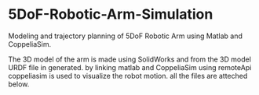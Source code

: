 # 5DoF-Robotic-Arm-Simulation
Modeling and trajectory planning of 5DoF Robotic Arm using Matlab and CoppeliaSim.

The 3D model of the arm is made using SolidWorks and from the 3D model URDF file in generated.
by linking matlab and CoppeliaSim using remoteApi coppeliasim is used to visualize the robot motion.
all the files are atteched below.
